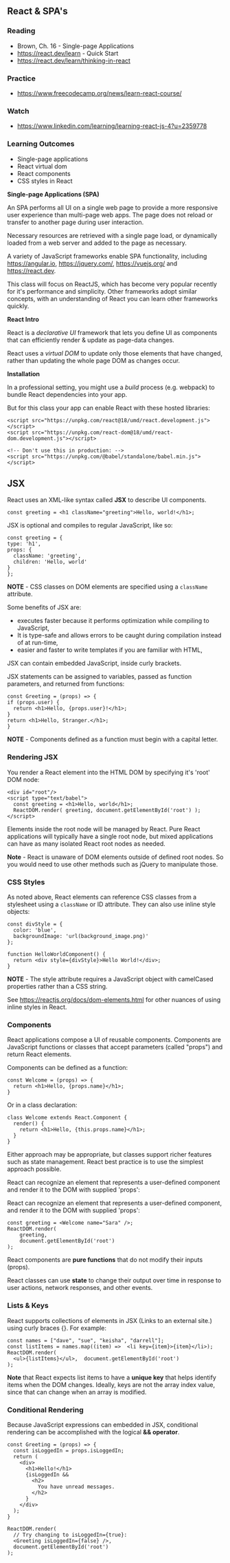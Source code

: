 ## React & SPA's

### Reading

- Brown, Ch. 16 - Single-page Applications
- https://react.dev/learn - Quick Start
- https://react.dev/learn/thinking-in-react

### Practice

- https://www.freecodecamp.org/news/learn-react-course/

### Watch

- https://www.linkedin.com/learning/learning-react-js-4?u=2359778 

### Learning Outcomes

- Single-page applications
- React virtual dom
- React components
- CSS styles in React

**Single-page Applications (SPA)**

An SPA performs all UI on a single web page to provide a more responsive user experience than multi-page web apps. The page does not reload or transfer to another page during user interaction.

Necessary resources are retrieved with a single page load, or dynamically loaded from a web server and added to the page as necessary.

A variety of JavaScript frameworks enable SPA functionality, including  https://angular.io, https://jquery.com/, https://vuejs.org/ and https://react.dev.

This class will focus on ReactJS, which has become very popular recently for it's performance and simplicity. Other frameworks adopt similar concepts, with an understanding of React you can learn other frameworks quickly.

**React Intro**

React is a *declarative UI* framework that lets you define UI as components that can efficiently render & update as page-data changes.

React uses a *virtual DOM* to update only those elements that have changed, rather than updating the whole page DOM as changes occur.

**Installation**

In a professional setting, you might use a *build* process (e.g. webpack) to bundle React  dependencies into your app.

But for this class your app can enable React with these hosted libraries:

    <script src="https://unpkg.com/react@18/umd/react.development.js"></script>
    <script src="https://unpkg.com/react-dom@18/umd/react-dom.development.js"></script>

    <!-- Don't use this in production: -->
    <script src="https://unpkg.com/@babel/standalone/babel.min.js"></script>
 
JSX
----
React uses an XML-like syntax called **JSX** to describe UI components.

    const greeting = <h1 className="greeting">Hello, world!</h1>;

JSX is optional and compiles to regular JavaScript, like so:

    const greeting = {
    type: 'h1', 
    props: { 
      className: 'greeting', 
      children: 'Hello, world' 
    }
    };

**NOTE** - CSS classes on DOM elements are specified using a `className` attribute.

Some benefits of JSX are:
- executes faster because it performs optimization while compiling to JavaScript,
- It is type-safe and allows errors to be caught during compilation instead of at run-time,
- easier and faster to write templates if you are familiar with HTML,

JSX can contain embedded JavaScript, inside curly brackets.

JSX statements can be assigned to variables, passed as function parameters, and returned from functions:

    const Greeting = (props) => {
    if (props.user) {  
      return <h1>Hello, {props.user}!</h1>;
    }  
    return <h1>Hello, Stranger.</h1>; 
    }

**NOTE** - Components defined as a function must begin with a capital letter.

### Rendering JSX

You render a React element into the HTML DOM by specifying it's 'root' DOM node:

    <div id="root"/>
    <script type="text/babel">
      const greeting = <h1>Hello, world</h1>;
      ReactDOM.render( greeting, document.getElementById('root') );
    </script>

Elements inside the root node will be managed by React. Pure React applications will typically have a single root node, but mixed applications can have as many isolated React root nodes as needed.

**Note** - React is unaware of DOM elements outside of defined root nodes. So you would need to use other methods such as jQuery to manipulate those.

### CSS Styles

As noted above, React elements can reference CSS classes from a stylesheet using a `className` or ID attribute. They can also use inline style objects:

    const divStyle = {
      color: 'blue',
      backgroundImage: 'url(background_image.png)'
    };

    function HelloWorldComponent() {
      return <div style={divStyle}>Hello World!</div>;
    }

**NOTE** - The style attribute requires a JavaScript object with camelCased properties rather than a CSS string.

See https://reactjs.org/docs/dom-elements.html for other nuances of using inline styles in React.

### Components

React applications compose a UI of reusable components. Components are JavaScript functions or classes that accept parameters (called "props") and return React elements.

Components can be defined as a function:

    const Welcome = (props) => {
      return <h1>Hello, {props.name}</h1>;
    }

Or in a class declaration:

    class Welcome extends React.Component {
      render() {
        return <h1>Hello, {this.props.name}</h1>;
      }
    }

Either approach may be appropriate, but classes support richer features such as state management. React best practice is to use the simplest approach possible.

React can recognize an element that represents a user-defined component and render it to the DOM with supplied 'props':

React can recognize an element that represents a user-defined component, and render it to the DOM with supplied 'props':

    const greeting = <Welcome name="Sara" />;
    ReactDOM.render( 
        greeting,
        document.getElementById('root') 
    );

React components are **pure functions** that do not modify their inputs (props).

React classes can use **state** to change their output over time in response to user actions, network responses, and other events.

### Lists & Keys

React supports collections of elements in JSX (Links to an external site.) using curly braces {}. For example:

    const names = ["dave", "sue", "keisha", "darrell"];
    const listItems = names.map((item) =>  <li key={item}>{item}</li>);
    ReactDOM.render(
      <ul>{listItems}</ul>,  document.getElementById('root')
    );

**Note** that React expects list items to have a **unique key** that helps identify items when the DOM changes. Ideally, keys are not the array index value, since that can change when an array is modified.

### Conditional Rendering

Because JavaScript expressions can embedded in JSX, conditional rendering can be accomplished with the logical **&& operator**.

    const Greeting = (props) => {
      const isLoggedIn = props.isLoggedIn;
      return (
        <div>
          <h1>Hello!</h1>
          {isLoggedIn &&
            <h2>
              You have unread messages.
            </h2>
          }
        </div>
      );
    }

    ReactDOM.render(
      // Try changing to isLoggedIn={true}:
      <Greeting isLoggedIn={false} />,
      document.getElementById('root')
    );
